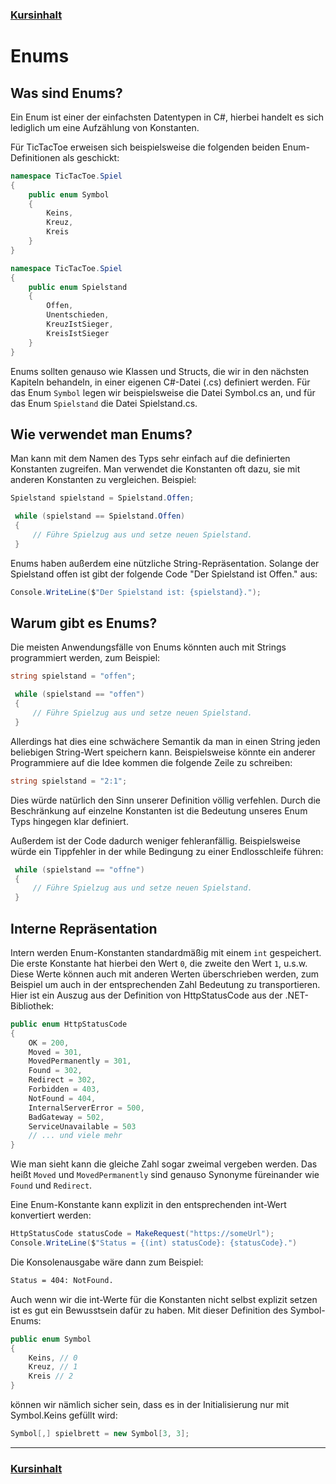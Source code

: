 ### [Kursinhalt](../README.md)

Enums
======

Was sind Enums?
---------------

Ein Enum ist einer der einfachsten Datentypen in C#, hierbei handelt es sich lediglich um eine Aufzählung von Konstanten.

Für TicTacToe erweisen sich beispielsweise die folgenden beiden Enum-Definitionen als geschickt:

```cs
namespace TicTacToe.Spiel
{
    public enum Symbol 
    {
        Keins,
        Kreuz,
        Kreis
    }
}
```

```cs
namespace TicTacToe.Spiel
{
    public enum Spielstand
    {
        Offen,
        Unentschieden,
        KreuzIstSieger,
        KreisIstSieger
    }
}
```

Enums sollten genauso wie Klassen und Structs, die wir in den nächsten Kapiteln behandeln, in einer eigenen C#-Datei (.cs) definiert werden. Für das Enum `Symbol` legen wir beispielsweise die Datei Symbol.cs an, und für das Enum `Spielstand` die Datei Spielstand.cs.

Wie verwendet man Enums?
-------------------------

Man kann mit dem Namen des Typs sehr einfach auf die definierten Konstanten zugreifen. Man verwendet die Konstanten oft dazu, sie mit anderen Konstanten zu vergleichen. Beispiel:

```cs
Spielstand spielstand = Spielstand.Offen;

 while (spielstand == Spielstand.Offen)
 {
     // Führe Spielzug aus und setze neuen Spielstand.
 }
```

Enums haben außerdem eine nützliche String-Repräsentation. Solange der Spielstand offen ist gibt der folgende Code "Der Spielstand ist Offen." aus:

```cs
Console.WriteLine($"Der Spielstand ist: {spielstand}."); 
```


Warum gibt es Enums?
--------------------

Die meisten Anwendungsfälle von Enums könnten auch mit Strings programmiert werden, zum Beispiel:

```cs
string spielstand = "offen";

 while (spielstand == "offen")
 {
     // Führe Spielzug aus und setze neuen Spielstand.
 }
```

Allerdings hat dies eine schwächere Semantik da man in einen String jeden beliebigen String-Wert speichern kann. Beispielsweise könnte ein anderer Programmiere auf die Idee kommen die folgende Zeile zu schreiben: 

```cs
string spielstand = "2:1";
```

Dies würde natürlich den Sinn unserer Definition völlig verfehlen. Durch die Beschränkung auf einzelne Konstanten ist die Bedeutung unseres Enum Typs hingegen klar definiert.

Außerdem ist der Code dadurch weniger fehleranfällig. Beispielsweise würde ein Tippfehler in der while Bedingung zu einer Endlosschleife führen:

```cs
 while (spielstand == "offne")
 {
     // Führe Spielzug aus und setze neuen Spielstand.
 }
```

Interne Repräsentation
----------------------

Intern werden Enum-Konstanten standardmäßig mit einem `int` gespeichert. Die erste Konstante hat hierbei den Wert `0`, die zweite den Wert `1`, u.s.w. Diese Werte können auch mit anderen Werten überschrieben werden, zum Beispiel um auch in der entsprechenden Zahl Bedeutung zu transportieren. Hier ist ein Auszug aus der Definition von HttpStatusCode aus der .NET-Bibliothek:

```cs
public enum HttpStatusCode
{
    OK = 200,
    Moved = 301,
    MovedPermanently = 301,
    Found = 302,
    Redirect = 302,
    Forbidden = 403,
    NotFound = 404,
    InternalServerError = 500,
    BadGateway = 502,
    ServiceUnavailable = 503
    // ... und viele mehr
}
```

Wie man sieht kann die gleiche Zahl sogar zweimal vergeben werden. Das heißt `Moved` und `MovedPermanently` sind genauso Synonyme füreinander wie `Found` und `Redirect`. 

Eine Enum-Konstante kann explizit in den entsprechenden int-Wert konvertiert werden:

```cs
HttpStatusCode statusCode = MakeRequest("https://someUrl");
Console.WriteLine($"Status = {(int) statusCode}: {statusCode}.")
```

Die Konsolenausgabe wäre dann zum Beispiel:

```sh
Status = 404: NotFound.
```

Auch wenn wir die int-Werte für die Konstanten nicht selbst explizit setzen ist es gut ein Bewusstsein dafür zu haben. Mit dieser Definition des Symbol-Enums:

```cs
public enum Symbol 
{
    Keins, // 0
    Kreuz, // 1
    Kreis // 2
}
```

können wir nämlich sicher sein, dass es in der Initialisierung nur mit Symbol.Keins gefüllt wird:

```cs
Symbol[,] spielbrett = new Symbol[3, 3];
```

---
### [Kursinhalt](../README.md)